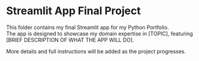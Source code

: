 # Streamlit App Final Project

This folder contains my final Streamlit app for my Python Portfolio.  
The app is designed to showcase my domain expertise in [TOPIC], featuring [BRIEF DESCRIPTION OF WHAT THE APP WILL DO].  
   
More details and full instructions will be added as the project progresses.
